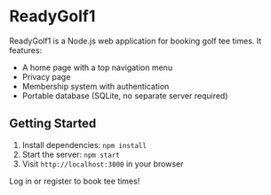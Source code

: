 # ReadyGolf1

ReadyGolf1 is a Node.js web application for booking golf tee times. It features:
- A home page with a top navigation menu
- Privacy page
- Membership system with authentication
- Portable database (SQLite, no separate server required)

## Getting Started
1. Install dependencies: `npm install`
2. Start the server: `npm start`
3. Visit `http://localhost:3000` in your browser

Log in or register to book tee times!
